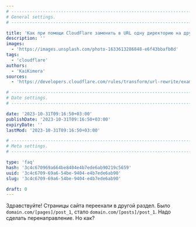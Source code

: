 ```yaml
---
# -------------------------------------------------------------------------------------------------------------------- #
# General settings.
# -------------------------------------------------------------------------------------------------------------------- #

title: 'Как при помощи CloudFlare заменить в URL одну директорию на другую?'
description: ''
images:
  - 'https://images.unsplash.com/photo-1633613286848-e6f43bbafb8d'
tags:
  - 'cloudflare'
authors:
  - 'KaiKimera'
sources:
  - 'https://developers.cloudflare.com/rules/transform/url-rewrite/examples'

# -------------------------------------------------------------------------------------------------------------------- #
# Date settings.
# -------------------------------------------------------------------------------------------------------------------- #

date: '2023-10-31T09:16:50+03:00'
publishDate: '2023-10-31T09:16:50+03:00'
expiryDate: ''
lastMod: '2023-10-31T09:16:50+03:00'

# -------------------------------------------------------------------------------------------------------------------- #
# Meta settings.
# -------------------------------------------------------------------------------------------------------------------- #

type: 'faq'
hash: '3c4c670969a664be8404e4b7ede6ab90219c5659'
uuid: '3c4c6709-69a6-54be-9404-e4b7ede6ab90'
slug: '3c4c6709-69a6-54be-9404-e4b7ede6ab90'

draft: 0
---
```


Здравствуйте! Страницы сайта переехали в другой раздел. Было `domain.com/[pages]/post_1`, стало `domain.com/[posts]/post_1`. Надо сделать перенаправление. Но как?

<!--more-->
